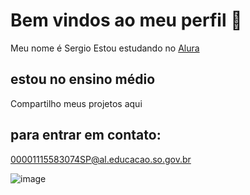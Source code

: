 # Bem vindos ao meu perfil 🥇

Meu nome é Sergio
Estou estudando no [Alura](https://www.alura.com.br)
## estou no ensino médio
Compartilho meus projetos aqui

## para entrar em contato:
00001115583074SP@al.educacao.so.gov.br

![image](https://github.com/user-attachments/assets/ac45b6c4-fad1-487b-ae82-5bbb351470ad)



